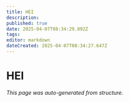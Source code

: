 ```yaml
---
title: HEI
description: 
published: true
date: 2025-04-07T08:34:29.892Z
tags: 
editor: markdown
dateCreated: 2025-04-07T08:34:27.647Z
---
```


# HEI

*This page was auto-generated from structure.*
